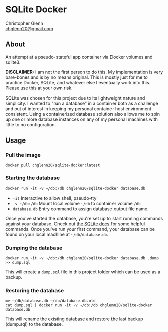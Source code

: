 # SQLite Docker 

Christopher Glenn  
chglenn20@gmail.com

## About

An attempt at a pseudo-stateful app container via Docker volumes and sqlite3.

**DISCLAIMER:** I am not the first person to do this. My implementation is very bare-bones and is by no means original. This is mostly just for me to practice Docker, SQLite, and whatever else I eventually work into this. Please use this at your own risk. 

SQLite was chosen for this project due to its lightweight nature and simplicity. I wanted to "run a database" in a container both as a challenge and out of interest in keeping my personal container host environment consistent. Using a containerized database solution also allows me to spin up one or more database instances on any of my personal machines with little to no configuration.

## Usage

### Pull the image
`docker pull chglenn20/sqlite-docker:latest`

### Starting the database
`docker run -it -v ~/db:/db chglenn20/sqlite-docker database.db`

- `-it` Interactive to allow shell, pseudo-tty  
- `-v ~/db:/db` Mount local volume `~/db` to container volume `/db`  
- `database.db` Entry command to assign database output file name.  

Once you've started the database, you're set up to start running commands against your database. Check out [the SQLite docs](https://sqlite.org/cli.html) for some helpful commands. Once you've run your first command, your database can be found on your local machine at `~/db/database.db`. 

### Dumping the database
`docker run -it -v ~/db:/db chglenn20/sqlite-docker database.db .dump >> dump.sql`  

This will create a `dump.sql` file in this project folder which can be used as a backup.

### Restoring the database
`mv ~/db/database.db ~/db/database.db.old`  
`cat dump.sql | docker run -it -v ~/db:/db chglenn20/sqlite-docker database.db`

This will rename the existing database and restore the last backup (dump.sql) to the database. 
